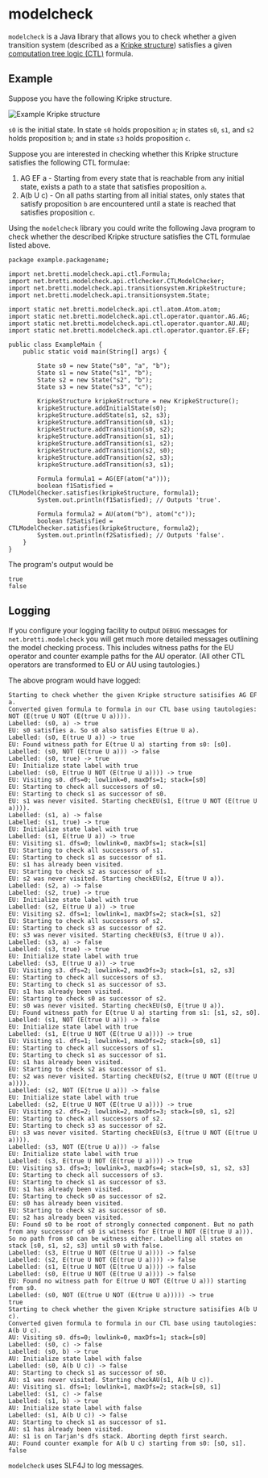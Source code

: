 # modelcheck

`modelcheck` is a Java library that allows you to check whether a given transition system (described as a
[Kripke structure](https://en.wikipedia.org/wiki/Kripke_structure_\(model_checking\))) satisfies a given
[computation tree logic (CTL)](https://en.wikipedia.org/wiki/Computation_tree_logic) formula.

## Example

Suppose you have the following Kripke structure.

![Example Kripke structure](http://g.gravizo.com/svg?digraph%20G%20{%20rankdir=%22LR%22;%20node%20[shape=%22circle%22];%20secret_node%20[style=invisible,width=.05,fixedsize=true]%20s0[label=%22s0\na,b%22];%20s1[label=%22s1\nb%22];%20s2[label=%22s2\nb%22];%20s3[label=%22s3\nc%22];%20secret_node%20-%3E%20s0;%20s0%20-%3E%20s1;%20s0%20-%3E%20s2;%20s1%20-%3E%20s1;%20s1%20-%3E%20s2;%20s2%20-%3E%20s0;%20s2%20-%3E%20s3;%20s3%20-%3E%20s1;%20})

`s0` is the initial state. In state `s0` holds proposition `a`; in states `s0`, `s1`, and `s2` holds proposition `b`;
and in state `s3` holds proposition `c`.

Suppose you are interested in checking whether this Kripke structure satisfies the following CTL formulae:

1. AG EF a - Starting from every state that is reachable from any initial state, exists a path to a state that satisfies
proposition `a`.
2. A(b U c) - On all paths starting from all initial states, only states that satisfy proposition `b` are encountered
until a state is reached that satisfies proposition `c`.

Using the `modelcheck` library you could write the following Java program to check whether the described Kripke
structure satisfies the CTL formulae listed above.

    package example.packagename;
    
    import net.bretti.modelcheck.api.ctl.Formula;
    import net.bretti.modelcheck.api.ctlchecker.CTLModelChecker;
    import net.bretti.modelcheck.api.transitionsystem.KripkeStructure;
    import net.bretti.modelcheck.api.transitionsystem.State;
    
    import static net.bretti.modelcheck.api.ctl.atom.Atom.atom;
    import static net.bretti.modelcheck.api.ctl.operator.quantor.AG.AG;
    import static net.bretti.modelcheck.api.ctl.operator.quantor.AU.AU;
    import static net.bretti.modelcheck.api.ctl.operator.quantor.EF.EF;
    
    public class ExampleMain {
        public static void main(String[] args) {
    
            State s0 = new State("s0", "a", "b");
            State s1 = new State("s1", "b");
            State s2 = new State("s2", "b");
            State s3 = new State("s3", "c");
    
            KripkeStructure kripkeStructure = new KripkeStructure();
            kripkeStructure.addInitialState(s0);
            kripkeStructure.addState(s1, s2, s3);
            kripkeStructure.addTransition(s0, s1);
            kripkeStructure.addTransition(s0, s2);
            kripkeStructure.addTransition(s1, s1);
            kripkeStructure.addTransition(s1, s2);
            kripkeStructure.addTransition(s2, s0);
            kripkeStructure.addTransition(s2, s3);
            kripkeStructure.addTransition(s3, s1);
    
            Formula formula1 = AG(EF(atom("a")));
            boolean f1Satisfied = CTLModelChecker.satisfies(kripkeStructure, formula1);
            System.out.println(f1Satisfied); // Outputs 'true'.
    
            Formula formula2 = AU(atom("b"), atom("c"));
            boolean f2Satisfied = CTLModelChecker.satisfies(kripkeStructure, formula2);
            System.out.println(f2Satisfied); // Outputs 'false'.
        }
    }

The program's output would be

    true
    false

## Logging

If you configure your logging facility to output `DEBUG` messages for `net.bretti.modelcheck` you will get much more
detailed messages outlining the model checking process. This includes witness paths for the EU operator and counter
example paths for the AU operator. (All other CTL operators are transformed to EU or AU using tautologies.)

The above program would have logged:

    Starting to check whether the given Kripke structure satisifies AG EF a.
    Converted given formula to formula in our CTL base using tautologies:  NOT (E(true U NOT (E(true U a)))).
    Labelled: (s0, a) -> true
    EU: s0 satisfies a. So s0 also satisfies E(true U a).
    Labelled: (s0, E(true U a)) -> true
    EU: Found witness path for E(true U a) starting from s0: [s0].
    Labelled: (s0, NOT (E(true U a))) -> false
    Labelled: (s0, true) -> true
    EU: Initialize state label with true
    Labelled: (s0, E(true U NOT (E(true U a)))) -> true
    EU: Visiting s0. dfs=0; lowlink=0, maxDfs=1; stack=[s0]
    EU: Starting to check all successors of s0.
    EU: Starting to check s1 as successor of s0.
    EU: s1 was never visited. Starting checkEU(s1, E(true U NOT (E(true U a)))).
    Labelled: (s1, a) -> false
    Labelled: (s1, true) -> true
    EU: Initialize state label with true
    Labelled: (s1, E(true U a)) -> true
    EU: Visiting s1. dfs=0; lowlink=0, maxDfs=1; stack=[s1]
    EU: Starting to check all successors of s1.
    EU: Starting to check s1 as successor of s1.
    EU: s1 has already been visited.
    EU: Starting to check s2 as successor of s1.
    EU: s2 was never visited. Starting checkEU(s2, E(true U a)).
    Labelled: (s2, a) -> false
    Labelled: (s2, true) -> true
    EU: Initialize state label with true
    Labelled: (s2, E(true U a)) -> true
    EU: Visiting s2. dfs=1; lowlink=1, maxDfs=2; stack=[s1, s2]
    EU: Starting to check all successors of s2.
    EU: Starting to check s3 as successor of s2.
    EU: s3 was never visited. Starting checkEU(s3, E(true U a)).
    Labelled: (s3, a) -> false
    Labelled: (s3, true) -> true
    EU: Initialize state label with true
    Labelled: (s3, E(true U a)) -> true
    EU: Visiting s3. dfs=2; lowlink=2, maxDfs=3; stack=[s1, s2, s3]
    EU: Starting to check all successors of s3.
    EU: Starting to check s1 as successor of s3.
    EU: s1 has already been visited.
    EU: Starting to check s0 as successor of s2.
    EU: s0 was never visited. Starting checkEU(s0, E(true U a)).
    EU: Found witness path for E(true U a) starting from s1: [s1, s2, s0].
    Labelled: (s1, NOT (E(true U a))) -> false
    EU: Initialize state label with true
    Labelled: (s1, E(true U NOT (E(true U a)))) -> true
    EU: Visiting s1. dfs=1; lowlink=1, maxDfs=2; stack=[s0, s1]
    EU: Starting to check all successors of s1.
    EU: Starting to check s1 as successor of s1.
    EU: s1 has already been visited.
    EU: Starting to check s2 as successor of s1.
    EU: s2 was never visited. Starting checkEU(s2, E(true U NOT (E(true U a)))).
    Labelled: (s2, NOT (E(true U a))) -> false
    EU: Initialize state label with true
    Labelled: (s2, E(true U NOT (E(true U a)))) -> true
    EU: Visiting s2. dfs=2; lowlink=2, maxDfs=3; stack=[s0, s1, s2]
    EU: Starting to check all successors of s2.
    EU: Starting to check s3 as successor of s2.
    EU: s3 was never visited. Starting checkEU(s3, E(true U NOT (E(true U a)))).
    Labelled: (s3, NOT (E(true U a))) -> false
    EU: Initialize state label with true
    Labelled: (s3, E(true U NOT (E(true U a)))) -> true
    EU: Visiting s3. dfs=3; lowlink=3, maxDfs=4; stack=[s0, s1, s2, s3]
    EU: Starting to check all successors of s3.
    EU: Starting to check s1 as successor of s3.
    EU: s1 has already been visited.
    EU: Starting to check s0 as successor of s2.
    EU: s0 has already been visited.
    EU: Starting to check s2 as successor of s0.
    EU: s2 has already been visited.
    EU: Found s0 to be root of strongly connected component. But no path from any successor of s0 is witness for E(true U NOT (E(true U a))). So no path from s0 can be witness either. Labelling all states on stack [s0, s1, s2, s3] until s0 with false.
    Labelled: (s3, E(true U NOT (E(true U a)))) -> false
    Labelled: (s2, E(true U NOT (E(true U a)))) -> false
    Labelled: (s1, E(true U NOT (E(true U a)))) -> false
    Labelled: (s0, E(true U NOT (E(true U a)))) -> false
    EU: Found no witness path for E(true U NOT (E(true U a))) starting from s0.
    Labelled: (s0, NOT (E(true U NOT (E(true U a))))) -> true
    true
    Starting to check whether the given Kripke structure satisifies A(b U c).
    Converted given formula to formula in our CTL base using tautologies:  A(b U c).
    AU: Visiting s0. dfs=0; lowlink=0, maxDfs=1; stack=[s0]
    Labelled: (s0, c) -> false
    Labelled: (s0, b) -> true
    AU: Initialize state label with false
    Labelled: (s0, A(b U c)) -> false
    AU: Starting to check s1 as successor of s0.
    AU: s1 was never visited. Starting checkAU(s1, A(b U c)).
    AU: Visiting s1. dfs=1; lowlink=1, maxDfs=2; stack=[s0, s1]
    Labelled: (s1, c) -> false
    Labelled: (s1, b) -> true
    AU: Initialize state label with false
    Labelled: (s1, A(b U c)) -> false
    AU: Starting to check s1 as successor of s1.
    AU: s1 has already been visited.
    AU: s1 is on Tarjan's dfs stack. Aborting depth first search.
    AU: Found counter example for A(b U c) starting from s0: [s0, s1].
    false

`modelcheck` uses SLF4J to log messages.

